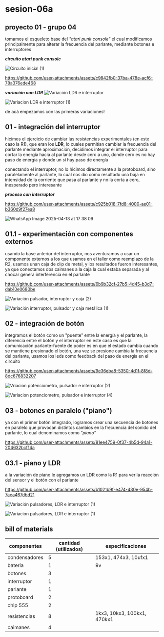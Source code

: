 # sesion-06a

## proyecto 01 - grupo 04

tomamos el esqueleto base del _"atari punk console"_ el cual modificamos principalmente para alterar la frecuencia del parlante, mediante botones e interruptores

___circuito atari punk console___

![Circuito inicial (1)](https://github.com/user-attachments/assets/7c2c735d-090f-40ac-bf55-433cc590ef26)

https://github.com/user-attachments/assets/c9842fb0-37ba-478e-acf6-78a376ede468

___variación con LDR___
![Variación LDR e interruptor](https://github.com/user-attachments/assets/e1cba1e0-da43-4620-9937-608314c05b12)

![Variacion LDR e interruptor (1)](https://github.com/user-attachments/assets/fbdf0739-2229-4918-aae8-4a5d2cfdaeac)

de acá empezamos con las primeras variaciones!

## 01 - integración del interruptor

hicimos el ejercicio de cambiar las resistencias experimentales (en este caso la R1), que eran los __LDR__, lo cuales permitían cambiar la frecuencia del parlante mediante aproximación, decidimos integrar el interruptor para cortar la energía hacia al parlante desde cero a uno, donde cero es no hay paso de energía y donde un sí hay paso de energía

conectando el interruptor, no lo hicimos directamente a la protoboard, sino paralelamente al parlante, lo cual nos dio como resultado una baja en intensidad de la corriente que pasa al parlante y no la corta a cero, inesperado pero interesante

___proceso con interruptor___

https://github.com/user-attachments/assets/c925b018-7fd8-4000-ae01-b360d9f27ea8

![WhatsApp Image 2025-04-13 at 17 38 09](https://github.com/user-attachments/assets/10f210cc-c513-4227-8e87-99c0804f16a9)

## 01.1 - experimentación con componentes externos

usando la base anterior del interruptor, nos aventuramos a usar un componente externos a los que usamos en el taller como reemplazo de la R2, usamos unan caja de clip de metal, y los resultados fueron interesantes, ya que conectamos dos caimanes a la caja la cual estaba separada y al chocar genera interferencia en el parlante

https://github.com/user-attachments/assets/6b9b32cf-27b5-4d45-b3d7-dab10e0680be

![Variación pulsador, interruptor y caja (2)](https://github.com/user-attachments/assets/f4fabfc1-c263-4797-915b-7a25bd5d4147)

![Variación interruptor, pulsador y caja metálica (1)](https://github.com/user-attachments/assets/2a731b85-cb8a-43ff-a9c3-63ef86621b08)

## 02 - integración de botón

integramos el botón como un "puente" entre la energía y el parlante, la diferencia entre el botón y el interruptor en este caso es que la comunicación parlante-fuente de poder es en que el estado cambia cuando se mantiene presionado el botón, una vez se presione cambia la frecuencia del parlante, usamos los leds como feedback del paso de energía en el circuito

https://github.com/user-attachments/assets/9e36eba8-5350-4d1f-8f8d-8dc676832207

![Vriacion potenciometro, pulsador e interruptor (2)](https://github.com/user-attachments/assets/f85c423f-ba7f-45ab-8f46-4b055fdb25a4)

![Variacion potenciometro, pulsador e interruptor (4)](https://github.com/user-attachments/assets/8808812d-61ed-449d-ae51-0612a74db720)

## 03 - botones en paralelo ("piano")

ya con el primer botón integrado, logramos crear una secuencia de botones en paralelo que provocan distintos cambios en la frecuencia del sonido del parlante, lo cual denominamos como _"piano"_

https://github.com/user-attachments/assets/81ee4759-0f37-4b5d-94a1-204632bcf14a

## 03.1 - piano y LDR

a la variación de piano le agregamos un LDR como la R1 para ver la reacción del sensor y el botón con el parlante

https://github.com/user-attachments/assets/b1021b9f-e474-430e-954b-7aea467dbd21

![Variación pulsadores, LDR e interruptor (1)](https://github.com/user-attachments/assets/60ba4e28-c733-40fd-92b3-24a30b753222)

![Variacion pulsadores, LDR e interruptor (1)](https://github.com/user-attachments/assets/88af819e-a85e-414b-8d78-eff851963ecb)

## bill of materials

| componentes |  cantidad (utilizados) | especificaciones |
|----------|----------|----------|
| condensadores    |  5  | 153x1, 474x3, 10ufx1   |
| bateria   | 1   | 9v   |
| botones    | 3   |    |
| interruptor    | 1   |    |
| parlante    | 1   |    |
| protoboard    | 2   |   |
| chip 555   | 2   |    |
| resistencias    | 8   | 1kx3, 10kx3, 100kx1, 470kx1   |
| caimanes   | 4   |    |
